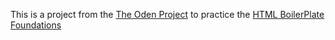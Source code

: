 This is a project from the [The Oden Project](https://www.theodinproject.com/) to practice the [HTML BoilerPlate Foundations](https://www.theodinproject.com/lessons/foundations-html-boilerplate)
